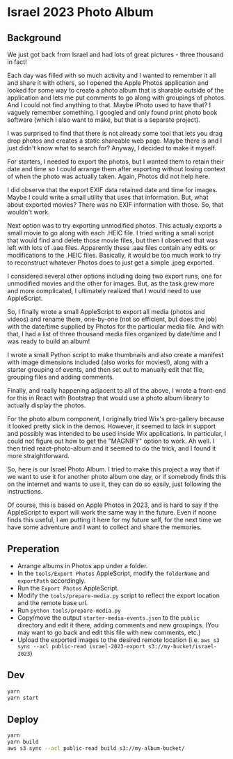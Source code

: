 # Israel 2023 Photo Album

## Background

We just got back from Israel and had lots of great pictures - three thousand in fact!

Each day was filled with so much activity and I wanted to remember it all and share it with others, so I opened the Apple Photos application and looked for some way to create a photo album that is sharable outside of the application and lets me put comments to go along with groupings of photos. And I could not find anything to that. Maybe iPhoto used to have that? I vaguely remember something. I googled and only found print photo book software (which I also want to make, but that is a separate project).

I was surprised to find that there is not already some tool that lets you drag drop photos and creates a static shareable web page. Maybe there is and I just didn't know what to search for? Anyway, I decided to make it myself.

For starters, I needed to export the photos, but I wanted them to retain their date and time so I could arrange them after exporting without losing context of when the photo was actually taken. Again, Photos did not help here.

I did observe that the export EXIF data retained date and time for images. Maybe I could write a small utility that uses that information. But, what about exported movies? There was no EXIF information with those. So, that wouldn't work.

Next option was to try exporting unmodified photos. This actualy exports a small movie to go along with each .HEIC file. I tried writing a small script that would find and delete those movie files, but then I observed that was left with lots of .aae files. Apparently these .aae files contain any edits or modifications to the .HEIC files. Basically, it would be too much work to try to reconstruct whatever Photos does to just get a simple .jpeg exported.

I considered several other options including doing two export runs, one for unmodified movies and the other for images. But, as the task grew more and more complicated, I ultimately realized that I would need to use AppleScript.

So, I finally wrote a small AppleScript to export all media (photos and videos) and rename them, one-by-one (not so efficient, but does the job) with the date/time supplied by Photos for the particular media file. And with that, I had a list of three thousand media files organized by date/time and I was ready to build an album!

I wrote a small Python script to make thumbnails and also create a manifest with image dimensions included (also works for movies!), along with a starter grouping of events, and then set out to manually edit that file, grouping files and adding comments.

Finally, and really happening adjacent to all of the above, I wrote a front-end for this in React with Bootstrap that would use a photo album library to actually display the photos.

For the photo album component, I originally tried Wix's pro-gallery because it looked pretty slick in the demos. However, it seemed to lack in support and possibly was intended to be used inside Wix applications. In particular, I could not figure out how to get the "MAGNIFY" option to work. Ah well. I then tried react-photo-album and it seemed to do the trick, and I found it more straightforward.

So, here is our Israel Photo Album. I tried to make this project a way that if we want to use it for another photo album one day, or if somebody finds this on the internet and wants to use it, they can do so easily, just following the instructions.

Of course, this is based on Apple Photos in 2023, and is hard to say if the AppleScript to export will work the same way in the future. Even if noone finds this useful, I am putting it here for my future self, for the next time we have some adventure and I want to collect and share the memories.

## Preperation

- Arrange albums in Photos app under a folder.
- In the `tools/Export Photos` AppleScript, modify the `folderName` and `exportPath` accordingly.
- Run the `Export Photos` AppleScript.
- Modify the `tools/prepare-media.py` script to reflect the export location and the remote base url.
- Run `python tools/prepare-media.py`
- Copy/move the output `starter-media-events.json` to the `public` directory and edit it there, adding comments and new groupings. (You may want to go back and edit this file with new comments, etc.)
- Upload the exported images to the desired remote location (i.e. `aws s3 sync --acl public-read israel-2023-export s3://my-bucket/israel-2023`)

## Dev

```sh
yarn
yarn start
```

## Deploy

```sh
yarn
yarn build
aws s3 sync --acl public-read build s3://my-album-bucket/
```
